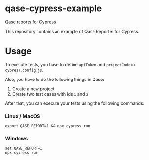 # qase-cypress-example
Qase reports for Cypress

This repository contains an example of Qase Reporter for Cypress.

# Usage
To execute tests, you have to define `apiToken` and `projectCode` in `cypress.config.js`.

Also, you have to do the following things in Qase:
1. Create a new project
2. Create two test cases with ids `1` and `2`

After that, you can execute your tests using the following commands:
### Linux / MacOS
`export QASE_REPORT=1 && npx cypress run`

### Windows
```
set QASE_REPORT=1
npx cypress run
```